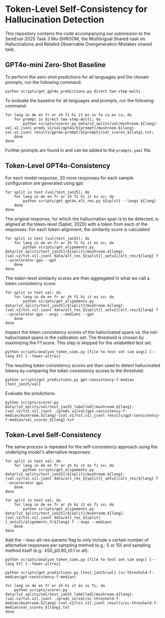 # Token-Level Self-Consistency for Hallucination Detection

This repository contains the code accompanying our submission to the SemEval-2025 Task 3 Mu-SHROOM, the Multilingual Shared-task on Hallucinations and Related Observable Overgeneration Mistakes shared task.


## GPT4o-mini Zero-Shot Baseline

To perform the zero-shot predictions for all languages and the chosen prompts, run the following command:

```
python scripts/get_gpt4o_predictions.py direct two-step-multi
```

To evaluate the baseline for all languages and prompts, run the following command:

```
for lang in de en fr ar zh fi hi it es sv fa ca eu cs; do
    for prompt in direct two-step-multi; do
        python scripts/scorer.py data/v2_splits/val/mushroom.${lang}-val.v2.jsonl preds_v2/val/gpt4o/${prompt}/mushroom.${lang}-val.v2.jsonl results/gpt4o-prompt/${prompt}/val_scores_${lang}.txt;
    done
done
```

Further prompts are found in and can be added to the `prompts.yaml` file.


## Token-Level GPT4o-Consistency

For each model response, 20 more responses for each sample configuration are generated using gpt:

```
for split in test [val/test_jan25]; do
    for lang in de en fr ar zh fi hi it es sv; do
        python scripts/get_gpt4o_alt_res.py ${split} --langs ${lang}
    done
done
```

The original response, for which the hallucination span is to be detected, is aligned at the token-level (Sabet, 2020) with a token from each of the responses. For each token-alignment, the similarity score is calculated:

```
for split in test [val/test_jan25]; do
    for lang in de en fr ar zh fi hi it es sv; do
        python scripts/get_alignments.py data/[v2_splits/test_jan25]/${split}/mushroom.${lang}-[val.v2/tst.v1].jsonl data/alt_res_${split}[_setv2]/alt_res/${lang} f --accelerator gpu --gpt
    done
done
```

The token-level similarity scores are then aggregated in what we call a token consistency score:

```
for split in test val; do
    for lang in de en fr ar zh fi hi it es sv; do
        python scripts/get_alignments.py data/[v2_splits/test_jan25]/${split}/mushroom.${lang}-[val.v2/tst.v1].jsonl data/alt_res_${split}[_setv2]/alt_res/${lang} f --accelerator gpu --avgs --medians --gpt
    done
done
```

Inspect the token consistency scores of the hallucinated spans vs. the not-hallucinated spans in the calibration set. The threshold is chosen by maximizing the F1 score. This step is skipped for the unlabelled test set.

```
python scripts/analyze_token_sims.py [file to test set sim avgs] [--lang XY] [--fewer-altres]
```

The resulting token consistency scores are then used to detect hallucinated tokens by comparing the token consistency scores to the threshold:

```
python scripts/get_predictions.py gpt-consistency-f-median [test_jan25/val] 
```

Evaluate the predictions:

```
python scripts/scorer.py data/[v2_splits/val/test_jan25_labelled]/mushroom.${lang}-[val.v2/tst.v1].jsonl ./preds_v2/val/gpt-consistency-f-median/mushroom.${lang}-[val.v2/tst.v1].jsonl results/gpt-consistency-f-median/val_scores_${lang}.txt
```

## Token-Level Self-Consistency

The same process is repeated for the self-consistency approach using the underlying model's alternative responses:

```
for split in test val; do
    for lang in de en fr ar zh hi it es fi sv; do
        python scripts/get_alignments.py data/[v2_splits/test_jan25]/${split}/mushroom.${lang}-[val.v2/tst.v1].jsonl data/alt_res_${split}[_setv2]/alt_res/${lang} f --accelerator gpu
    done
done
```

```
for split in test val; do
    for lang in de en fr ar zh hi it es fi sv; do
        python scripts/get_alignments.py data/[v2_splits/test_jan25]/${split}/mushroom.${lang}-[val.v2/tst.v1].jsonl data/alt_res_${split}[_setv2]/alignments_f/${lang} f --avgs --medians
    done
done
```

Add the --less-alt-res-params flag to only include a certain number of alternative responses per sampling method (e.g.: 5 or 10) and sampling method itself (e.g.: k50_p0.90_t0.1 or all). 


```
python scripts/analyze_token_sims.py [file to test set sim avgs] [--lang XY] [--fewer-altres]
```


```
python scripts/get_predictions.py [test_jan25/val] [sc-threshold-f-median/gpt-consistency-f-median]
```

```
for lang in de en fr ar zh hi it es sv fi; do
    python scripts/scorer.py data/[v2_splits/val/test_jan25_labelled]/mushroom.${lang}-[val.v2/tst.v1].jsonl ./preds_v2/val/sc-threshold-f-median/mushroom.${lang}-[val.v2/tst.v1].jsonl results/sc-threshold-f-median/val_scores_${lang}.txt
done
```

